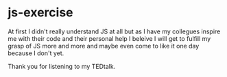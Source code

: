 # js-exercise

At first I didn't really understand JS at all but as I have my collegues inspire me with their code and their personal help I beleive I will get to fulfill my grasp of JS more and more and maybe even come to like it one day because I don't yet.

Thank you for listening to my TEDtalk.
